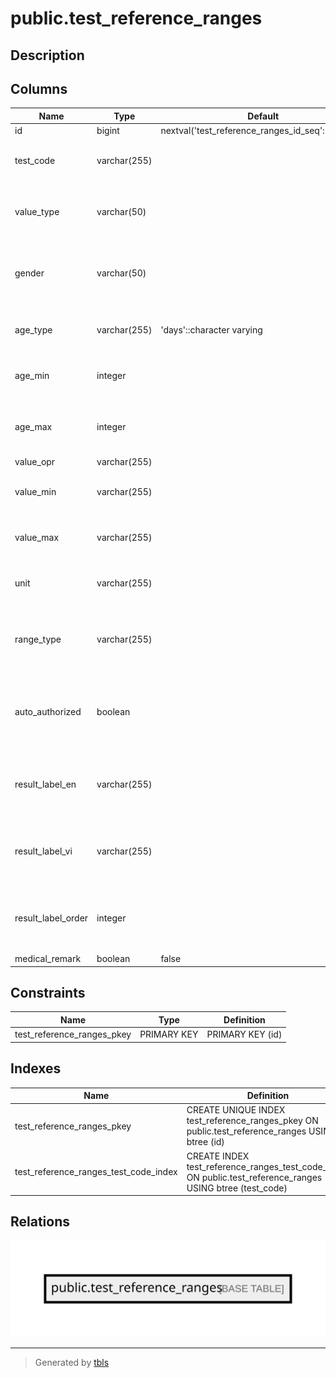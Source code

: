 # public.test_reference_ranges

## Description

## Columns

| Name               | Type         | Default                                           | Nullable | Comment                                                                   |
| ------------------ | ------------ | ------------------------------------------------- | -------- | ------------------------------------------------------------------------- |
| id                 | bigint       | nextval('test_reference_ranges_id_seq'::regclass) | false    |                                                                           |
| test_code          | varchar(255) |                                                   | false    | Mandatory unique identifier for the test                                  |
| value_type         | varchar(50)  |                                                   | false    | Mandatory: Indicates if the value is numeric or text                      |
| gender             | varchar(50)  |                                                   | false    | Mandatory: Specifies the gender, [Male, Female, Both]                     |
| age_type           | varchar(255) | 'days'::character varying                         | false    | Mandatory: Specifies the age type. Default: days                          |
| age_min            | integer      |                                                   | false    | Mandatory: Specifies the minimum age range in days                        |
| age_max            | integer      |                                                   | false    | Mandatory: Specifies the maximum age range in days                        |
| value_opr          | varchar(255) |                                                   | false    |                                                                           |
| value_min          | varchar(255) |                                                   | true     | Mandatory: Specifies the minimum value                                    |
| value_max          | varchar(255) |                                                   | true     | Mandatory: Specifies the maximum value                                    |
| unit               | varchar(255) |                                                   | true     | Optional: Specifies the unit of measurement                               |
| range_type         | varchar(255) |                                                   | false    | Mandatory: Specifies the range type (normal, abnormal, critical)          |
| auto_authorized    | boolean      |                                                   | false    | Mandatory: Specifies if the range is auto-authorized or not (true, false) |
| result_label_en    | varchar(255) |                                                   | true     | For print_range type, the label to be displayed in the result             |
| result_label_vi    | varchar(255) |                                                   | true     | For print_range type, the label to be displayed in the result             |
| result_label_order | integer      |                                                   | true     | For print_range type, the label order to be displayed in the result       |
| medical_remark     | boolean      | false                                             | false    |                                                                           |

## Constraints

| Name                       | Type        | Definition       |
| -------------------------- | ----------- | ---------------- |
| test_reference_ranges_pkey | PRIMARY KEY | PRIMARY KEY (id) |

## Indexes

| Name                                  | Definition                                                                                                 |
| ------------------------------------- | ---------------------------------------------------------------------------------------------------------- |
| test_reference_ranges_pkey            | CREATE UNIQUE INDEX test_reference_ranges_pkey ON public.test_reference_ranges USING btree (id)            |
| test_reference_ranges_test_code_index | CREATE INDEX test_reference_ranges_test_code_index ON public.test_reference_ranges USING btree (test_code) |

## Relations

![er](public.test_reference_ranges.svg)

---

> Generated by [tbls](https://github.com/k1LoW/tbls)
